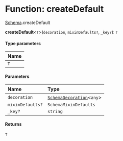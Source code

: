 # Function: createDefault

[Schema](/auto-docs/utils/modules/Schema.md).createDefault

**createDefault**<`T`>(`decoration`, `mixinDefaults?`, `_key?`): `T`

#### Type parameters

| Name |
| :------ |
| `T` |

#### Parameters

| Name | Type |
| :------ | :------ |
| `decoration` | [`SchemaDecoration`](/auto-docs/utils/interfaces/SchemaDecoration-1.md)<`any`> |
| `mixinDefaults?` | `SchemaMixinDefaults` |
| `_key?` | `string` |

#### Returns

`T`
